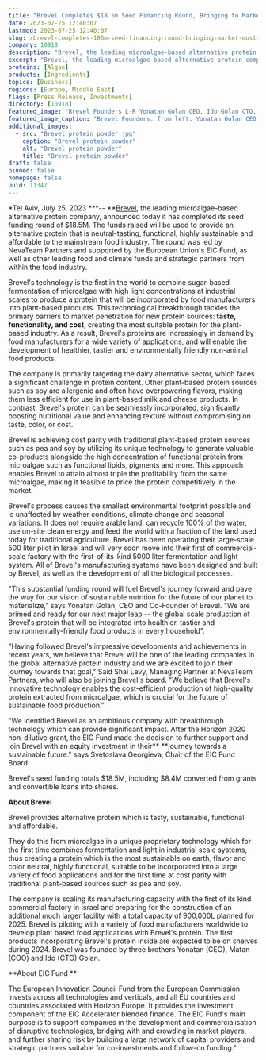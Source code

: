 ```yaml
---
title: "Brevel Completes $18.5m Seed Financing Round, Bringing to Market the Most Sustainable Protein on the Planet"
date: 2023-07-25 12:40:07
lastmod: 2023-07-25 12:40:07
slug: /brevel-completes-185m-seed-financing-round-bringing-market-most-sustainable-protein-planet
company: 10918
description: "Brevel, the leading microalgae-based alternative protein company, announced today it has completed its seed funding round of $18.5m."
excerpt: "Brevel, the leading microalgae-based alternative protein company, announced today it has completed its seed funding round of $18.5m."
proteins: [Algae]
products: [Ingredients]
topics: [Business]
regions: [Europe, Middle East]
flags: [Press Release, Investments]
directory: [10918]
featured_image: "Brevel Founders L-R Yonatan Golan CEO, Ido Golan CTO, Matan Golan, COO_0.jpg"
featured_image_caption: "Brevel Founders, from left: Yonatan Golan CEO, Ido Golan CTO, Matan Golan, COO"
additional_images:
  - src: "Brevel protein powder.jpg"
    caption: "Brevel protein powder"
    alt: "Brevel protein powder"
    title: "Brevel protein powder"
draft: false
pinned: false
homepage: false
uuid: 11347
---
```

*Tel Aviv, July 25, 2023 ***-- **[Brevel](https://brevel.co.il/), the
leading microalgae-based alternative protein company, announced today it
has completed its seed funding round of \$18.5M. The funds raised will
be used to provide an alternative protein that is neutral-tasting,
functional, highly sustainable and affordable to the mainstream food
industry. The round was led by NevaTeam Partners and supported by the
European Union's EIC Fund, as well as other leading food and climate
funds and strategic partners from within the food industry. 

Brevel\'s technology is the first in the world to combine sugar-based
fermentation of microalgae with high light concentrations at industrial
scales to produce a protein that will be incorporated by food
manufacturers into plant-based products. This technological breakthrough
tackles the primary barriers to market penetration for new protein
sources: **taste, functionality, and cost**, creating the most suitable
protein for the plant-based industry. As a result, Brevel's proteins are
increasingly in demand by food manufacturers for a wide variety of
applications, and will enable the development of healthier, tastier and
environmentally friendly non-animal food products.

The company is primarily targeting the dairy alternative sector, which
faces a significant challenge in protein content. Other plant-based
protein sources such as soy are allergenic and often have overpowering
flavors, making them less efficient for use in plant-based milk and
cheese products. In contrast, Brevel\'s protein can be seamlessly
incorporated, significantly boosting nutritional value and enhancing
texture without compromising on taste, color, or cost.

Brevel is achieving cost parity with traditional plant-based protein
sources such as pea and soy by utilizing its unique technology to
generate valuable co-products alongside the high concentration of
functional protein from microalgae such as functional lipids, pigments
and more. This approach enables Brevel to attain almost triple the
profitability from the same microalgae, making it feasible to price the
protein competitively in the market.

Brevel's process causes the smallest environmental footprint possible
and is unaffected by weather conditions, climate change and seasonal
variations. It does not require arable land, can recycle 100% of the
water, use on-site clean energy and feed the world with a fraction of
the land used today for traditional agriculture. Brevel has been
operating their large-scale 500 liter pilot in Israel and will very soon
move into their first of commercial-scale factory with the
first-of-its-kind 5000 liter fermentation and light system. All of
Brevel's manufacturing systems have been designed and built by Brevel,
as well as the development of all the biological processes.

"This substantial funding round will fuel Brevel's journey forward and
pave the way for our vision of sustainable nutrition for the future of
our planet to materialize," says Yonatan Golan, CEO and Co-Founder of
Brevel. "We are primed and ready for our next major leap -- the global
scale production of Brevel\'s protein that will be integrated into
healthier, tastier and environmentally-friendly food products in every
household".

"Having followed Brevel's impressive developments and achievements in
recent years, we believe that Brevel will be one of the leading
companies in the global alternative protein industry and we are excited
to join their journey towards that goal,\" Said Shai Levy, Managing
Partner at NevaTeam Partners, who will also be joining Brevel's board.
"We believe that Brevel's innovative technology enables the
cost-efficient production of high-quality protein extracted from
microalgae, which is crucial for the future of sustainable food
production."

"We identified Brevel as an ambitious company with breakthrough
technology which can provide significant impact. After the Horizon 2020
non-dilutive grant, the EIC Fund made the decision to further support
and join Brevel with an equity investment in their** **journey towards a
sustainable future." says Svetoslava Georgieva, Chair of the EIC Fund
Board.

Brevel\'s seed funding totals \$18.5M, including \$8.4M converted from
grants and convertible loans into shares.

**About Brevel**

Brevel provides alternative protein which is tasty, sustainable,
functional and affordable.

They do this from microalgae in a unique proprietary technology which
for the first time combines fermentation and light in industrial scale
systems, thus creating a protein which is the most sustainable on
earth, flavor and color neutral, highly functional, suitable to be
incorporated into a large variety of food applications and for the first
time at cost parity with traditional plant-based sources such as pea and
soy.

The company is scaling its manufacturing capacity with the first of its
kind commercial factory in Israel and preparing for the construction of
an additional much larger facility with a total capacity of 900,000L
planned for 2025. Brevel is piloting with a variety of food
manufacturers worldwide to develop plant based food applications with
Brevel's protein. The first products incorporating Brevel's protein
inside are expected to be on shelves during 2024. Brevel was founded by
three brothers Yonatan (CEO), Matan (COO) and Ido (CTO) Golan.

**About EIC Fund **

The European Innovation Council Fund from the European Commission
invests across all technologies and verticals, and all EU countries and
countries associated with Horizon Europe. It provides the investment
component of the EIC Accelerator blended finance. The EIC Fund's main
purpose is to support companies in the development and commercialisation
of disruptive technologies, bridging with and crowding in market
players, and further sharing risk by building a large network of capital
providers and strategic partners suitable for co-investments and
follow-on funding."
